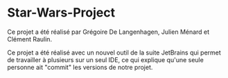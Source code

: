 # Star-Wars-Project
 
Ce projet a été réalisé par Grégoire De Langenhagen, Julien Ménard et Clément Raulin.

Ce projet a été réalisé avec un nouvel outil de la suite JetBrains qui permet de travailler à plusieurs sur un seul IDE, ce qui explique qu'une seule personne ait "commit" les versions de notre projet.
